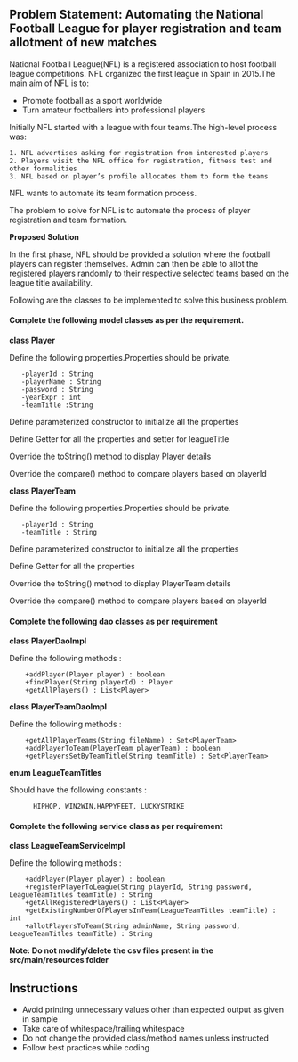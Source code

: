 ## Problem Statement: Automating the National Football League for player registration and team allotment of new matches

National Football League(NFL) is a registered association to host football league competitions. 
NFL organized the first league in Spain in 2015.The main aim of NFL is to:

- Promote football as a sport worldwide
- Turn amateur footballers into professional players

Initially NFL started with a league with four teams.The high-level process was:

    1. NFL advertises asking for registration from interested players
    2. Players visit the NFL office for registration, fitness test and other formalities
    3. NFL based on player’s profile allocates them to form the teams

NFL wants to automate its team formation process.

The problem to solve for NFL is to automate the process of player registration and team
formation.

**Proposed Solution**

In the first phase, NFL should be provided a solution where the football players 
can register themselves. Admin can then be able to allot the registered players randomly to 
their respective selected teams based on the league title availability.

Following are the classes to be implemented to solve this business problem.

#### Complete the following model classes as per the requirement.

**class Player**

Define the following properties.Properties should be private.

       -playerId : String
       -playerName : String
       -password : String
       -yearExpr : int
       -teamTitle :String
       
Define parameterized constructor to initialize all the properties

Define Getter for all the properties and setter for leagueTitle

Override the toString() method to display Player details

Override the compare() method to compare players based on playerId

**class PlayerTeam**

Define the following properties.Properties should be private.

       -playerId : String
       -teamTitle : String
             
Define parameterized constructor to initialize all the properties

Define Getter for all the properties

Override the toString() method to display PlayerTeam details

Override the compare() method to compare players based on playerId

#### Complete the following dao classes as per requirement
        
**class PlayerDaoImpl**

Define the following methods :

        +addPlayer(Player player) : boolean
        +findPlayer(String playerId) : Player
        +getAllPlayers() : List<Player>
       
**class PlayerTeamDaoImpl**

Define the following methods :        

        +getAllPlayerTeams(String fileName) : Set<PlayerTeam>
        +addPlayerToTeam(PlayerTeam playerTeam) : boolean
        +getPlayersSetByTeamTitle(String teamTitle) : Set<PlayerTeam>
        
**enum LeagueTeamTitles**

Should have the following constants : 
          
          HIPHOP, WIN2WIN,HAPPYFEET, LUCKYSTRIKE 
        
        
#### Complete the following service class as per requirement
       
**class LeagueTeamServiceImpl**

Define the following methods :

        +addPlayer(Player player) : boolean
        +registerPlayerToLeague(String playerId, String password, LeagueTeamTitles teamTitle) : String
        +getAllRegisteredPlayers() : List<Player>
        +getExistingNumberOfPlayersInTeam(LeagueTeamTitles teamTitle) : int
        +allotPlayersToTeam(String adminName, String password, LeagueTeamTitles teamTitle) : String
               
           
**Note: Do not modify/delete the csv files present in the src/main/resources folder**      

## Instructions
- Avoid printing unnecessary values other than expected output as given in sample
- Take care of whitespace/trailing whitespace
- Do not change the provided class/method names unless instructed
- Follow best practices while coding
 

